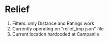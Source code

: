 # Relief

1. Filters: only Distance and Ratings work
2. Currently operating on "relief_tmp.json" file
3. Current location hardcoded at Campanile
